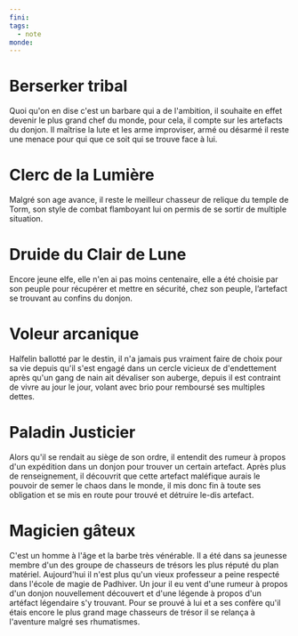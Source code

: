 ```yaml
---
fini: 
tags:
  - note
monde:
---
```

# Berserker tribal
Quoi qu'on en dise c'est un barbare qui a de l'ambition, il souhaite en effet devenir le plus grand chef du monde, pour cela, il compte sur les artefacts du donjon. Il maîtrise la lute et les arme improviser, armé ou désarmé il reste une menace pour qui que ce soit qui se trouve face à lui.
# Clerc de la Lumière
Malgré son age avance, il reste le meilleur chasseur de relique du temple de Torm, son style de combat flamboyant lui on permis de se sortir de multiple situation.
# Druide du Clair de Lune
Encore jeune elfe, elle n'en ai pas moins centenaire, elle a été choisie par son peuple pour récupérer et mettre en sécurité, chez son peuple, l’artefact se trouvant au confins du donjon.
# Voleur arcanique
Halfelin ballotté par le destin, il n'a jamais pus vraiment faire de choix pour sa vie depuis qu'il s'est engagé dans un cercle vicieux de d'endettement après qu'un gang de nain ait dévaliser son auberge, depuis il est contraint de vivre au jour le jour, volant avec brio pour remboursé ses multiples dettes.
# Paladin Justicier
Alors qu'il se rendait au siège de son ordre, il entendit des rumeur à propos d'un expédition dans un donjon pour trouver un certain artefact. Après plus de renseignement, il découvrit que cette artefact maléfique aurais le pouvoir de semer le chaos dans le monde, il mis donc fin à toute ses obligation et se mis en route pour trouvé et détruire le-dis artefact.
# Magicien gâteux
C'est un homme à l'âge et la barbe très vénérable. Il a été dans sa jeunesse membre d'un des groupe de chasseurs de trésors les plus réputé du plan matériel. Aujourd'hui il n'est plus qu'un vieux professeur a peine respecté dans l'école de magie de Padhiver. Un jour il eu vent d'une rumeur à propos d'un donjon nouvellement découvert et d'une légende à propos d'un artéfact légendaire s'y trouvant. Pour se prouvé à lui et a ses confère qu'il étais encore le plus grand mage chasseurs de trésor il se relança à l'aventure malgré ses rhumatismes.